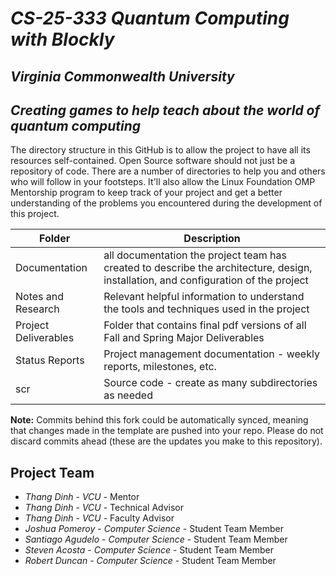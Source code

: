 # *CS-25-333 Quantum Computing with Blockly*
## *Virginia Commonwealth University*
## *Creating games to help teach about the world of quantum computing*
The directory structure in this GitHub is to allow the project to have all its resources self-contained.
Open Source software should not just be a repository of code.  There are a number of directories to help you and others who will 
follow in your footsteps.  It'll also allow the Linux Foundation OMP Mentorship program to keep track of your project and get
a better understanding of the problems you encountered during the development of this project. 

| Folder | Description |
|---|---|
| Documentation |  all documentation the project team has created to describe the architecture, design, installation, and configuration of the project |
| Notes and Research | Relevant helpful information to understand the tools and techniques used in the project |
| Project Deliverables | Folder that contains final pdf versions of all Fall and Spring Major Deliverables |
| Status Reports | Project management documentation - weekly reports, milestones, etc. |
| scr | Source code - create as many subdirectories as needed |

**Note:** Commits behind this fork could be automatically synced, meaning that changes made in the template are pushed into your repo. Please do not discard commits ahead (these are the updates you make to this repository).

## Project Team
- *Thang Dinh*  - *VCU* - Mentor
- *Thang Dinh* - *VCU* - Technical Advisor
- *Thang Dinh* - *VCU* - Faculty Advisor
- *Joshua Pomeroy* - *Computer Science* - Student Team Member
- *Santiago Agudelo* - *Computer Science* - Student Team Member
- *Steven Acosta* - *Computer Science* - Student Team Member
- *Robert Duncan* - *Computer Science* - Student Team Member

